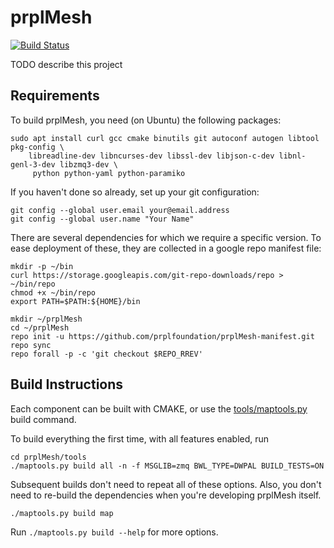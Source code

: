 # prplMesh
[![Build Status](https://travis-ci.com/prplfoundation/prplMesh.svg?branch=master)](https://travis-ci.org/prplfoundation/prplMesh)

TODO describe this project

## Requirements

To build prplMesh, you need (on Ubuntu) the following packages:
```
sudo apt install curl gcc cmake binutils git autoconf autogen libtool pkg-config \
    libreadline-dev libncurses-dev libssl-dev libjson-c-dev libnl-genl-3-dev libzmq3-dev \
     python python-yaml python-paramiko
```

If you haven't done so already, set up your git configuration:
```
git config --global user.email your@email.address
git config --global user.name "Your Name"
```

There are several dependencies for which we require a specific version. To ease
deployment of these, they are collected in a google repo manifest file:
```
mkdir -p ~/bin
curl https://storage.googleapis.com/git-repo-downloads/repo > ~/bin/repo
chmod +x ~/bin/repo
export PATH=$PATH:${HOME}/bin

mkdir ~/prplMesh
cd ~/prplMesh
repo init -u https://github.com/prplfoundation/prplMesh-manifest.git
repo sync
repo forall -p -c 'git checkout $REPO_RREV'
```

## Build Instructions
Each component can be built with CMAKE, or use the [tools/maptools.py](tools/README.md) build command.

To build everything the first time, with all features enabled, run
```
cd prplMesh/tools
./maptools.py build all -n -f MSGLIB=zmq BWL_TYPE=DWPAL BUILD_TESTS=ON
```

Subsequent builds don't need to repeat all of these options. Also, you don't
need to re-build the dependencies when you're developing prplMesh itself.
```
./maptools.py build map
```

Run `./maptools.py build --help` for more options.

